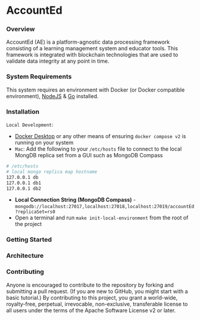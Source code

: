 # AccountEd

### Overview

AccountEd (AE) is a platform-agnostic data processing framework consisting of a learning management system and educator tools. This framework is integrated with blockchain technologies that are used to validate data integrity at any point in time.

### System Requirements

This system requires an environment with Docker (or Docker compatible environment), [NodeJS][nodejs-download] & [Go][golang-download] installed.

### Installation

`Local Development`: 

- [Docker Desktop][docker-desktop] or any other means of ensuring `docker compose v2` is running on your system
- `Mac`: Add the following to your `/etc/hosts` file to connect to the local MongDB replica set from a GUI such as MongoDB Compass
```bash
# /etc/hosts
# local mongo replica map hostname
127.0.0.1 db
127.0.0.1 db1
127.0.0.1 db2
```
- **Local Connection String (MongoDB Compass)** - `mongodb://localhost:27017,localhost:27018,localhost:27019/accountEd?replicaSet=rs0`
- Open a terminal and run `make init-local-environment` from the root of the project

### Getting Started

### Architecture

### Contributing 

Anyone is encouraged to contribute to the repository by forking and submitting a pull request. (If you are new to GitHub, you might start with a basic tutorial.) By contributing to this project, you grant a world-wide, royalty-free, perpetual, irrevocable, non-exclusive, transferable license to all users under the terms of the Apache Software License v2 or later.


[docker-desktop]: https://www.docker.com/products/docker-desktop/
[golang-download]: https://go.dev/dl/
[nodejs-download]: https://nodejs.org/en/download/